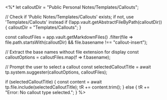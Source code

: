 <%*
let calloutDir = "Public Personal Notes/Templates/Callouts"; 

// Check if 'Public Notes/Templates/Callouts' exists; if not, use 'Templates/Callouts' instead
if (!app.vault.getAbstractFileByPath(calloutDir)) {
  calloutDir = "Templates/Callouts";
}

const calloutFiles = app.vault.getMarkdownFiles() .filter(file => file.path.startsWith(calloutDir) && file.basename !== "callout-insert");

// Extract the base names without file extension for display
const calloutOptions = calloutFiles.map(f => f.basename);

// Prompt the user to select a callout
const selectedCalloutTitle = await tp.system.suggester(calloutOptions, calloutFiles); 

if (selectedCalloutTitle) { 
   const content = await tp.file.include(selectedCalloutTitle); 
   tR += content.trim(); 
} else { 
    tR += "Error: No callout type selected."; 
}
%>
